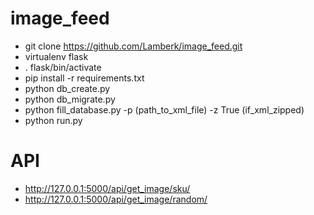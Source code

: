 # image_feed

- git clone https://github.com/Lamberk/image_feed.git
- virtualenv flask
- . flask/bin/activate
- pip install -r requirements.txt
- python db_create.py
- python db_migrate.py
- python fill_database.py -p (path_to_xml_file) -z True (if_xml_zipped)
- python run.py

# API

* http://127.0.0.1:5000/api/get_image/sku/
* http://127.0.0.1:5000/api/get_image/random/
